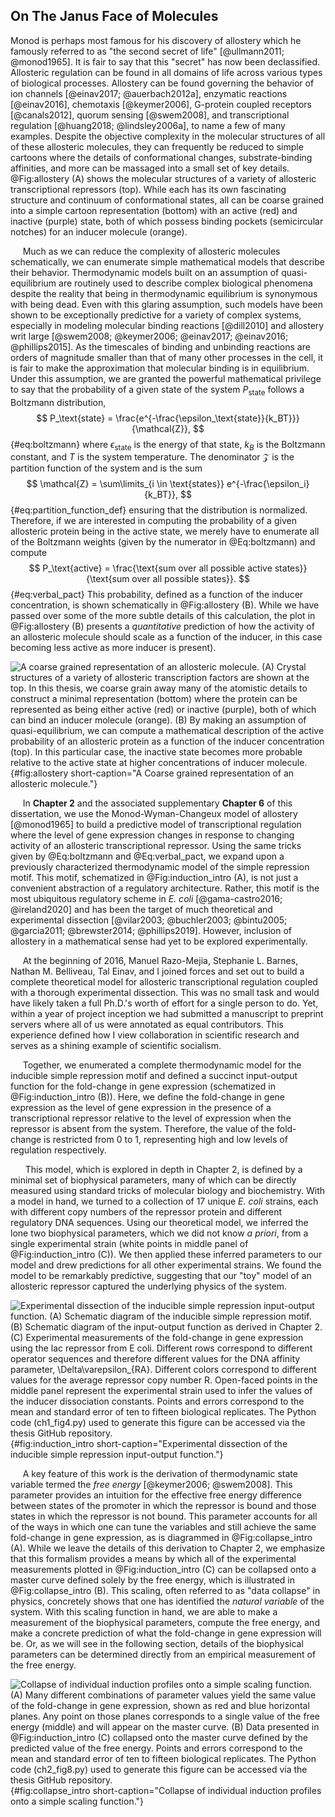 ## On The Janus Face of Molecules

Monod is perhaps most famous for his discovery of allostery which he
famously referred to as "the second secret of
life" [@ullmann2011; @monod1965]. It is fair to say that this
"secret" has now been declassified. Allosteric regulation can be found
in all domains of life across various types of biological processes. Allostery
can be found governing the behavior of ion channels [@einav2017;
@auerbach2012a], enzymatic reactions [@einav2016], chemotaxis [@keymer2006],
G-protein coupled receptors [@canals2012], quorum sensing [@swem2008], and
transcriptional regulation [@huang2018; @lindsley2006a], to name a few of
many examples. Despite the objective complexity in the molecular structures
of all of these allosteric molecules, they can frequently be reduced to
simple cartoons where the details of conformational changes, substrate-binding affinities, and more can be massaged into a small set of key details.
@Fig:allostery (A) shows the molecular structures of a variety of allosteric
transcriptional repressors (top). While each has its own fascinating
structure and continuum of conformational states, all can be coarse grained
into a simple cartoon representation (bottom) with an active (red) and
inactive (purple) state, both of which possess binding pockets
(semicircular notches) for an inducer molecule (orange).

&nbsp;&nbsp;&nbsp;&nbsp;&nbsp;Much as we can reduce the complexity of allosteric molecules schematically,
we can enumerate simple mathematical models that describe their behavior.
Thermodynamic models built on an assumption of quasi-equilibrium are
routinely used to describe complex biological phenomena despite the reality
that being in thermodynamic equilibrium is synonymous with being dead.
Even with this glaring assumption, such models have been shown to be
exceptionally predictive for a variety of complex systems, especially in
modeling molecular binding reactions [@dill2010] and allostery writ large
[@swem2008; @keymer2006; @einav2017; @einav2016; @phillips2015]. As the timescales of
binding and unbinding reactions are orders of magnitude smaller than that of
many other processes in the cell, it is fair to make the approximation that
molecular binding is in equilibrium. Under this assumption, we are granted
the powerful mathematical privilege to say that the probability of a given state
of the system $P_\text{state}$ follows a Boltzmann distribution,
$$
P_\text{state} = \frac{e^{-\frac{\epsilon_\text{state}}{k_BT}}}{\mathcal{Z}},
$${#eq:boltzmann}
where $\epsilon_\text{state}$ is the energy of that state, $k_B$ is the Boltzmann constant,
and $T$ is the system temperature. The denominator $\mathcal{Z}$ is the
partition function of the system and is the sum 
$$
\mathcal{Z} = \sum\limits_{i \in \text{states}} e^{-\frac{\epsilon_i}{k_BT}},
$${#eq:partition_function_def}
ensuring that the distribution is normalized. Therefore, if we are interested in computing
the probability of a given allosteric protein being in the active state, we
merely  have to enumerate all of the Boltzmann weights (given by the numerator in @Eq:boltzmann)
and compute
$$
P_\text{active}  = \frac{\text{sum over all possible active states}}{\text{sum
over all possible states}}.
$${#eq:verbal_pact}
This probability, defined as a function of the inducer concentration, is shown
schematically in @Fig:allostery (B). While we have passed over some of the more
subtle details of this calculation, the plot in @Fig:allostery (B) presents a
*quantitative* prediction of how the activity of an allosteric molecule should
scale as a function of the inducer, in this case becoming less active as more
inducer is present).

![**A coarse grained representation of an allosteric molecule.** (A) Crystal
structures of a variety of allosteric transcription factors are shown at the
top. In this thesis, we coarse grain away many of the atomistic details to
construct a minimal representation (bottom) where the protein can be represented as being either active (red) or 
inactive (purple), both of which can bind an inducer molecule (orange).
(B) By making an assumption of quasi-equilibrium, we can compute a
mathematical description of the active probability of an allosteric protein as a
function of the inducer concentration (top). In this particular case, the inactive
state becomes more probable relative to the active state at higher concentrations
of inducer molecule.](ch1_fig3){#fig:allostery short-caption="A Coarse grained
representation of an allosteric molecule."}

&nbsp;&nbsp;&nbsp;&nbsp;&nbsp;In **Chapter 2** and the associated
supplementary
**Chapter 6** of this dissertation, we use the Monod-Wyman-Changeux model of
allostery [@monod1965] to build a predictive model of transcriptional regulation
where the level of gene expression changes
in response to changing activity of an allosteric transcriptional repressor.
Using the same tricks given by @Eq:boltzmann and @Eq:verbal_pact, we expand 
upon a previously characterized thermodynamic model of the simple repression
motif. This motif, schematized in @Fig:induction_intro (A), is not just a
convenient abstraction of a regulatory architecture. Rather, this motif is
the most ubiquitous regulatory scheme in *E. coli* [@gama-castro2016;
@ireland2020] and has been the target of much theoretical and
experimental dissection [@vilar2003; @buchler2003; @bintu2005; @garcia2011;
@brewster2014; @phillips2019]. However, inclusion of allostery in a mathematical
sense had yet to be explored experimentally.

&nbsp;&nbsp;&nbsp;&nbsp;&nbsp;At the beginning of 2016, Manuel Razo-Mejia,
Stephanie L. Barnes, Nathan M. Belliveau, Tal Einav, and I joined forces and
set out to build a complete theoretical model for allosteric transcriptional
regulation coupled with a thorough experimental dissection. This was no small
task and would have likely taken a full Ph.D.'s worth of effort for a single
person to do. Yet, within a year of project inception we had submitted a
manuscript to preprint servers where all of us were annotated as equal
contributors. This experience defined how I view collaboration in scientific
research and serves as a shining example of scientific socialism.

&nbsp;&nbsp;&nbsp;&nbsp;&nbsp;Together, we enumerated a complete
thermodynamic model for the inducible simple repression motif and defined a
succinct input-output function for the fold-change in gene expression
(schematized in @Fig:induction_intro (B)). Here, we define the fold-change in
gene expression as the level of gene expression in the
presence of a transcriptional repressor relative to the level of expression
when the repressor is absent from the system. Therefore, the value of the
fold-change is restricted from 0 to 1, representing high and low levels of
regulation respectively. 

&nbsp;&nbsp;&nbsp;&nbsp;&nbsp; This model, which is explored in depth in Chapter 2, is defined by a minimal
set of biophysical parameters, many of which can be directly measured using
standard tricks of molecular biology and biochemistry. With a model in hand,
we turned to a collection of 17 unique *E. coli* strains, each with different
copy numbers of the repressor protein and different regulatory DNA sequences.
Using our theoretical model, we inferred the lone two biophysical parameters,
which we did not know *a priori*, from a single experimental strain (white
points in middle panel of @Fig:induction_intro (C)). We then applied these
inferred parameters to our model and drew predictions for all other experimental strains. We found the model to be
remarkably predictive, suggesting that our "toy" model of an allosteric
repressor captured the underlying physics of the system.

![**Experimental dissection of the inducible simple repression input-output
function.** (A) Schematic diagram of the inducible simple repression motif.
(B) Schematic diagram of the input-output function as derived in Chapter
2. (C) Experimental measurements of the fold-change in gene expression using
the
*lac* repressor from *E coli*. Different rows correspond to different operator
sequences and therefore different values for the DNA affinity parameter, $\Delta\varepsilon_{RA}$.
Different colors correspond to different values for the average repressor
copy number $R$. Open-faced points in the middle panel represent the
experimental strain used to infer the values of the inducer dissociation
constants. Points and errors correspond to the mean and standard error of ten
to fifteen biological replicates. The [Python code
(`ch1_fig4.py`)](https://github.com/gchure/phd/blob/master/src/chapter_01/code/ch1_fig4.py)
used to generate this figure can be accessed via the thesis [GitHub
repository](https://github.com/gchure/phd). ](ch1_fig4){#fig:induction_intro
short-caption="Experimental dissection of the inducible simple repression
input-output function."}

&nbsp;&nbsp;&nbsp;&nbsp;&nbsp;A key feature of this work is the derivation of
thermodynamic state variable termed
the *free energy* [@keymer2006; @swem2008]. This parameter provides an intuition for the effective
free energy difference between states of the promoter in which the repressor
is bound and those states in which the repressor is not bound. 
This parameter accounts for all of the ways in which one can tune
the variables and still achieve the same fold-change in gene expression, as is diagrammed
in @Fig:collapse_intro (A). While we leave the details of this derivation to
Chapter 2, we emphasize
that this formalism provides a means by which all of the experimental
measurements plotted in @Fig:induction_intro (C) can be collapsed onto a
master curve defined solely by the free energy, which is illustrated in
@Fig:collapse_intro (B). This scaling, often referred to as "data collapse"
in physics, concretely shows that one has identified the *natural variable*
of the system. With this scaling function in hand, we are able to make a
measurement of the biophysical parameters, compute the free energy, and make
a concrete prediction of what the fold-change in gene expression will be. Or,
as we will see in the following section, details of the biophysical
parameters can be determined directly from an empirical measurement of the
free energy.

![**Collapse of individual induction profiles onto a simple scaling function.**
(A) Many different combinations of parameter values yield the same value of the
fold-change in gene expression, shown as red and blue horizontal planes. Any
point on those planes corresponds to a single value of the free energy (middle)
and will appear on the master curve. (B) Data presented in @Fig:induction_intro
(C) collapsed onto the master curve defined by the predicted value of the free
energy. Points and errors correspond to the mean and standard error of ten to
fifteen biological replicates. The [Python code
(`ch2_fig8.py`)](https://github.com/gchure/phd/blob/master/src/chapter_02/code/ch2_fig8.py)
used to generate this figure can be accessed via the thesis [GitHub
repository](https://github.com/gchure/phd).](ch1_fig5){#fig:collapse_intro short-caption="Collapse of individual
induction profiles onto a simple scaling function."}
